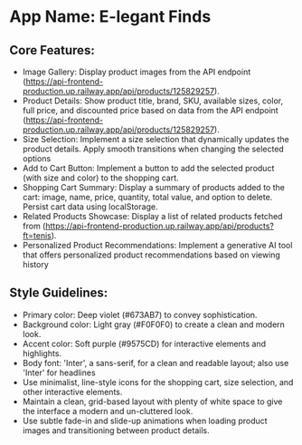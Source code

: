 # **App Name**: E-legant Finds

## Core Features:

- Image Gallery: Display product images from the API endpoint (https://api-frontend-production.up.railway.app/api/products/125829257).
- Product Details: Show product title, brand, SKU, available sizes, color, full price, and discounted price based on data from the API endpoint (https://api-frontend-production.up.railway.app/api/products/125829257).
- Size Selection: Implement a size selection that dynamically updates the product details. Apply smooth transitions when changing the selected options
- Add to Cart Button: Implement a button to add the selected product (with size and color) to the shopping cart.
- Shopping Cart Summary: Display a summary of products added to the cart: image, name, price, quantity, total value, and option to delete. Persist cart data using localStorage.
- Related Products Showcase: Display a list of related products fetched from (https://api-frontend-production.up.railway.app/api/products?ft=tenis).
- Personalized Product Recommendations: Implement a generative AI tool that offers personalized product recommendations based on viewing history

## Style Guidelines:

- Primary color: Deep violet (#673AB7) to convey sophistication.
- Background color: Light gray (#F0F0F0) to create a clean and modern look.
- Accent color: Soft purple (#9575CD) for interactive elements and highlights.
- Body font: 'Inter', a sans-serif, for a clean and readable layout; also use 'Inter' for headlines
- Use minimalist, line-style icons for the shopping cart, size selection, and other interactive elements.
- Maintain a clean, grid-based layout with plenty of white space to give the interface a modern and un-cluttered look.
- Use subtle fade-in and slide-up animations when loading product images and transitioning between product details.